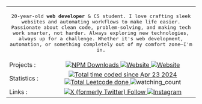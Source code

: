 <table cols="2">
  <tr>
  <td colspan="2">
<p align="center">
  <samp>
     20-year-old <strong> web developer</strong> & CS student. I love crafting sleek websites and automating workflows to make life easier. Passionate about clean code, problem-solving, and making tech work smarter, not harder.  Always exploring new technologies, always up for a challenge. Whether it's web development, automation, or something completely out of my comfort zone—I'm in.

  </samp>
</p>
</td>
</tr>

<tr>
	<td>
    	Projects :
    </td>
    <td align="center">
    	<a href="https://www.npmjs.com/package/next-launch">
    		<img alt="NPM Downloads" src="https://img.shields.io/npm/dy/next-launch?label=next-launch">
    	</a>
    	<a href="https://selenite.live">
    		<img alt="Website" src="https://img.shields.io/website?url=https%3A%2F%2Fselenite.live&label=selenite.live">
    	</a>
    	<a href="https://pierregueroult.dev">
    		<img alt="Website" src="https://img.shields.io/website?url=https%3A%2F%2Fpierregueroult.dev&label=pierregueroult.dev">
    	</a>
    </td>
</tr>

<tr>
<td>
	Statistics :
</td>
    <td align="center">
       <a href="https://wakatime.com/@pierregueroult">
       	<img src="https://wakatime.com/badge/user/bdcc35b9-9386-4a24-ad9a-2f24e7198286.svg" alt="Total time coded since Apr 23 2024" />
       </a>
       <a href="https://leetcode.com/pierregueroult/">
         <img src="https://img.shields.io/badge/dynamic/json?style=flat&labelColor=black&color=%23ffa116&label=Solved&query=solved&url=https%3A%2F%2Fleetcode-badge.vercel.app%2Fapi%2Fusers%2Fpierregueroult&logo=leetcode&logoColor=yellow" alt="Total Leetcode done"/>
       </a>
       <img src="https://komarev.com/ghpvc/?username=pierregueroult&color=brightgreen" alt="watching_count" />
    </td>
</tr>

<tr>
	<td>
    	Links :
    </td>
	<td align="center">
    	<a href="https://twitter.com/pierregueroult1">
    		<img alt="X (formerly Twitter) Follow" src="https://img.shields.io/badge/@pierregueroult1-grey?logo=x&color=black">
    	</a>
        <a href="https://www.instagram.com/pierre.gueroult/">
        	<img alt="Instagram" src="https://img.shields.io/badge/@pierre.gueroult-grey?logo=instagram&color=orange">
        </a>
    </td>
</tr>

</table>
